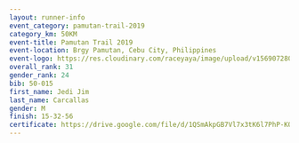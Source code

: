 ```yaml
---
layout: runner-info 
event_category: pamutan-trail-2019 
category_km: 50KM 
event-title: Pamutan Trail 2019 
event-location: Brgy Pamutan, Cebu City, Philippines 
event-logo: https://res.cloudinary.com/raceyaya/image/upload/v1569072806/logo/pamutan-trail_d8abrj.jpg 
overall_rank: 31
gender_rank: 24
bib: 50-015
first_name: Jedi Jim
last_name: Carcallas
gender: M
finish: 15-32-56
certificate: https://drive.google.com/file/d/1QSmAkpGB7Vl7x3tK6l7PhP-KOScvt68G/view?usp=sharing
---
```


